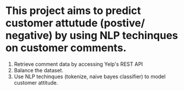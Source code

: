 # This project aims to predict customer attutude (postive/ negative) by using NLP techinques on customer comments. 
1. Retrieve comment data by accessing Yelp's REST API
2. Balance the dataset. 
3. Use NLP techinques (tokenize, naive bayes classifier) to model customer attitude.
